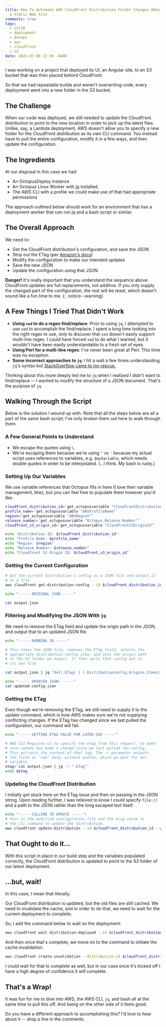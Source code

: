 ```yaml
---
title: How To Automate AWS CloudFront Distribution Folder Changes When Deploying
  a Static Web Site
comments: true
tags:
  - CI/CD
  - deployment
  - devops
  - aws
  - cloudfront
  - s3
date: 2021-07-06 22:36 -0400
---
```

I was working on a project that deployed its UI, an Angular site, to an S3 bucket that was then placed behind CloudFront.

So that we had repeatable builds and weren't overwriting code, every deployment went into a new folder in the S3 bucket.

## The Challenge

When our code was deployed, we still needed to update the CloudFront distribution to point to the new location in order to pick up the latest files. Unlike, say, a Lambda deployment, AWS doesn't allow you to specify a new folder for the CloudFront distribution as its own CLI command. You instead have to pull the entire configuration, modify it in a few ways, and then update the configuration.

## The Ingredients

At our disposal in this case we had:

* An OctopusDeploy instance
* An Octopus Linux Worker with [jq](https://stedolan.github.io/jq/) installed.
* The AWS CLI with a profile we could make use of that had appropriate permissions

The approach outlined below should work for an environment that has a deployment worker that can run jq and a bash script or similar.

## The Overall Approach

We need to:

* Get the CloudFront distribution's configuration, and save the JSON
* Strip out the ETag (per [Amazon's docs](https://awscli.amazonaws.com/v2/documentation/api/latest/reference/cloudfront/update-distribution.html))
* Modify the configuration to make our intended updates
* Save the new JSON
* Update the configuration using that JSON

**Danger!** It's really important that you understand the sequence above. CloudFront updates are full replacements, not additive. If you only supply the changed part of the configuration, the rest will be reset, which doesn't sound like a fun time to me.
{: .notice--warning}

## A Few Things I Tried That Didn't Work

* **Using `sed` to do a regex find/replace**: Prior to using `jq`, I attempted to use `sed` to accomplish the find/replace. I spent a long time looking into the right regex to use, only to discover that `sed` doesn't easily support multi-line regex. I could have forced `sed` to do what I wanted, but it wouldn't have been easily understandable to a fresh set of eyes.
* **Using Perl for a multi-line regex**: I've never been great at Perl. This time was no exception.
* **Some incorrect approaches to `jq`**: I hit a wall a few times understanding `jq`'s syntax but [StackOverflow came to my rescue.](https://stackoverflow.com/questions/68074046/how-can-i-output-the-whole-document-in-jq-while-replacing-an-item-based-on-a-fie/68074394)

Thinking about this more deeply led me to `jq` when I realized I didn't want to find/replace -- I wanted to modify the structure of a JSON document. That's the purpose of `jq`.

## Walking Through the Script

Below is the solution I wound up with. Note that all the steps below are all a part of the same bash script; I've only broken them out here to walk through them.

### A Few General Points to Understand

* We escape the quotes using `\`.
* We're escaping them because we're using `"` vs `'` because my actual script uses references to variables, e.g. `$myVariable`, which needs double quotes in order to be interpolated. (...I think. My bash is rusty.)

### Setting Up Our Variables

We use variable references that Octopus fills in here (I love their variable management, btw), but you can feel free to populate them however you'd like.

```bash
cloudfront_distribution_id=`get_octopusvariable "CloudfrontDistributionId"`
profile_name=`get_octopusvariable "AWSProfileName"`
region=`get_octopusvariable "AWSRegion"`
release_number=`get_octopusvariable "Octopus.Release.Number"`
cloudfront_s3_origin_id=`get_octopusvariable "CloudfrontS3OriginId"`

echo "Distribution ID: $cloudfront_distribution_id"
echo "Profile Name: $profile_name"
echo "Region: $region"
echo "Release Number: $release_number"
echo "Cloudfront S3 Origin ID: $cloudfront_s3_origin_id"
```

### Getting the Current Configuration

```bash
# Get the current distribution's config as a JSON file and output it 
# to a file.
aws cloudfront get-distribution-config --id $cloudfront_distribution_id --profile $profile_name --region $region > output.json

echo "----- ORIGINAL JSON -----"

cat output.json
```

### Filtering and Modifying the JSON With `jq`

We need to remove the ETag field and update the origin path in the JSON, and output that to an updated JSON file.

```bash
echo "----- RUNNING JQ -----"

# This takes the JSON file, removes the ETag field, selects the 
# appropriate distribution config item, and sets the origin path 
# to the S3 folder we expect. It then spits that config out to 
# its own file

cat output.json | jq "del(.ETag) | (.DistributionConfig.Origins.Items[] | select(.Id == \"$cloudfront_s3_origin_id\")).OriginPath = \"/$release_number\" | .DistributionConfig" > updated-config.json

echo "----- UPDATED JSON: -----"
cat updated-config.json
```

### Getting the ETag

Even though we're removing the ETag, we still need to supply it to the update command, which is how AWS makes sure we're not supplying conflicting changes. If the ETag has changed since we last pulled the configuration, our command will fail.

```bash
echo "----- GETTING ETAG VALUE FOR LATER USE -----"

# AWS CLI Requires us to specify the etag from this request, to make 
# sure nobody has made a change since we last pulled the config.
# This extracts the content of that tag. The -r parameter outputs
# the field as "raw" data, without quotes, which we want for our
# variable.
etag=`cat output.json | jq -r ".ETag"`
echo $etag
```

### Updating the CloudFront Distribution

I initially got stuck here on the ETag issue and then on passing in the JSON string. Upon reading further, I was relieved to know I could specify `file://` and a path to the JSON rather than the long escaped text itself.

```bash
echo "----- CALLING TO UPDATE -----":
# Pass in the modified configuration file and the etag value to
# the cli command to update the distribution.
aws cloudfront update-distribution --id $cloudfront_distribution_id --profile $profile_name --region $region --if-match="$etag" --distribution-config file://updated-config.json
```

## That Ought to do it...

With this script in place in our build step and the variables populated correctly, the CloudFront distribution is updated to point to the S3 folder of our latest deployment.

## ...but, wait!

In this case, I mean that literally. 

Our CloudFront distribution is updated, but the old files are still cached. We need to invalidate the cache, and in order to do that, we need to wait for the current deployment to complete.

So, I add the command below to wait on the deployment:

```bash
aws cloudfront wait distribution-deployed --id $cloudfront_distribution_id --profile $profile_name --region $region
```

And then once that's complete, we move on to the command to initiate the cache invalidation: 

```bash
aws cloudfront create-invalidation --distribution-id $cloudfront_distribution_id --paths "/*" --profile $profile_name --region $region
```

I could wait for that to complete as well, but in our case once it's kicked off I have a high degree of confidence it will complete.

## That's a Wrap!

It was fun for me to dive into AWS, the AWS CLI, `jq`, and bash all at the same time to pull this off. And being on the other side of it feels good.

Do you have a different approach to accomplishing this? I'd love to hear about it -- drop a line in the comments.